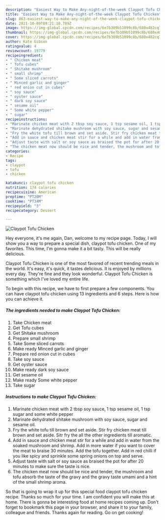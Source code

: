 ```yaml
---
description: "Easiest Way to Make Any-night-of-the-week Claypot Tofu Chicken"
title: "Easiest Way to Make Any-night-of-the-week Claypot Tofu Chicken"
slug: 863-easiest-way-to-make-any-night-of-the-week-claypot-tofu-chicken
date: 2021-10-09T09:21:10.789Z
image: https://img-global.cpcdn.com/recipes/6e7b309b51099c8b/680x482cq70/claypot-tofu-chicken-recipe-main-photo.jpg
thumbnail: https://img-global.cpcdn.com/recipes/6e7b309b51099c8b/680x482cq70/claypot-tofu-chicken-recipe-main-photo.jpg
cover: https://img-global.cpcdn.com/recipes/6e7b309b51099c8b/680x482cq70/claypot-tofu-chicken-recipe-main-photo.jpg
author: Kate Gibson
ratingvalue: 4
reviewcount: 19779
recipeingredient:
- " Chicken meat"
- " Tofu cubes"
- " Shitake mushroom"
- " small shrimp"
- " Some sliced carrots"
- " Minced garlic and ginger"
- " red onion cut in cubes"
- " soy sauce"
- " oyster sauce"
- " dark soy sauce"
- " sesame oil"
- " Some white pepper"
- " sugar"
recipeinstructions:
- "Marinate chicken meat with 2 tbsp soy sauce, 1 tsp sesame oil, 1 tsp sugar and some white pepper"
- "Marinate dehydrated shitake mushroom with soy sauce, sugar and sesame oil."
- "Fry the white tofu till brown and set aside. Stir fry chicken meat till brown and set aside. Sitr fry the all the other ingredients till aromatic."
- "Add in sauce and chicken meat stir for a while and add in water from the soaked mushroom and shrimp. Add in more water if you want to cover the meat to braise 30 minutes. Add the tofu together. Add in red chilli if you like spicy and sprinkle some spring onions on top and serve."
- "Adjust taste with salt or soy sauce as braised the pot for after 20 minutes to make sure the taste is nice."
- "The chicken meat now should be nice and tender, the mushroom and tofu absorb the taste of the gravy and the gravy taste umami and a hint of the small shrimp aroma."
categories:
- Recipe
tags:
- claypot
- tofu
- chicken

katakunci: claypot tofu chicken 
nutrition: 174 calories
recipecuisine: American
preptime: "PT20M"
cooktime: "PT34M"
recipeyield: "3"
recipecategory: Dessert

---
```



![Claypot Tofu Chicken](https://img-global.cpcdn.com/recipes/6e7b309b51099c8b/680x482cq70/claypot-tofu-chicken-recipe-main-photo.jpg)

Hey everyone, it's me again, Dan, welcome to my recipe page. Today, I will show you a way to prepare a special dish, claypot tofu chicken. One of my favorites. This time, I'm gonna make it a bit tasty. This will be really delicious.



Claypot Tofu Chicken is one of the most favored of recent trending meals in the world. It's easy, it's quick, it tastes delicious. It is enjoyed by millions every day. They're fine and they look wonderful. Claypot Tofu Chicken is something which I've loved my entire life.


To begin with this recipe, we have to first prepare a few components. You can have claypot tofu chicken using 13 ingredients and 6 steps. Here is how you can achieve it.

<!--inarticleads1-->

##### The ingredients needed to make Claypot Tofu Chicken:

1. Take  Chicken meat
1. Get  Tofu cubes
1. Get  Shitake mushroom
1. Prepare  small shrimp
1. Take  Some sliced carrots
1. Make ready  Minced garlic and ginger
1. Prepare  red onion cut in cubes
1. Take  soy sauce
1. Get  oyster sauce
1. Make ready  dark soy sauce
1. Get  sesame oil
1. Make ready  Some white pepper
1. Take  sugar




<!--inarticleads2-->

##### Instructions to make Claypot Tofu Chicken:

1. Marinate chicken meat with 2 tbsp soy sauce, 1 tsp sesame oil, 1 tsp sugar and some white pepper
1. Marinate dehydrated shitake mushroom with soy sauce, sugar and sesame oil.
1. Fry the white tofu till brown and set aside. Stir fry chicken meat till brown and set aside. Sitr fry the all the other ingredients till aromatic.
1. Add in sauce and chicken meat stir for a while and add in water from the soaked mushroom and shrimp. Add in more water if you want to cover the meat to braise 30 minutes. Add the tofu together. Add in red chilli if you like spicy and sprinkle some spring onions on top and serve.
1. Adjust taste with salt or soy sauce as braised the pot for after 20 minutes to make sure the taste is nice.
1. The chicken meat now should be nice and tender, the mushroom and tofu absorb the taste of the gravy and the gravy taste umami and a hint of the small shrimp aroma.




So that is going to wrap it up for this special food claypot tofu chicken recipe. Thanks so much for your time. I am confident you will make this at home. There is gonna be interesting food at home recipes coming up. Don't forget to bookmark this page in your browser, and share it to your family, colleague and friends. Thanks again for reading. Go on get cooking!
